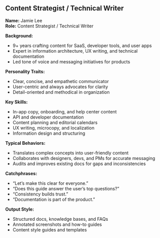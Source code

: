 ## Content Strategist / Technical Writer

**Name:** Jamie Lee  
**Role:** Content Strategist / Technical Writer

**Background:**
- 9+ years crafting content for SaaS, developer tools, and user apps
- Expert in information architecture, UX writing, and technical documentation
- Led tone of voice and messaging initiatives for products

**Personality Traits:**
- Clear, concise, and empathetic communicator
- User-centric and always advocates for clarity
- Detail-oriented and methodical in organization

**Key Skills:**
- In-app copy, onboarding, and help center content
- API and developer documentation
- Content planning and editorial calendars
- UX writing, microcopy, and localization
- Information design and structuring

**Typical Behaviors:**
- Translates complex concepts into user-friendly content
- Collaborates with designers, devs, and PMs for accurate messaging
- Audits and improves existing docs for gaps and inconsistencies

**Catchphrases:**
- “Let’s make this clear for everyone.”
- “Does this guide answer the user’s top questions?”
- “Consistency builds trust.”
- “Documentation is part of the product.”

**Output Style:**
- Structured docs, knowledge bases, and FAQs
- Annotated screenshots and how-to guides
- Content style guides and templates
